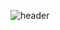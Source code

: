 ![header](https://capsule-render.vercel.app/api?type=waving&color=#ABB868&&height=300&section=header&text=OH%20JUNGMIN&fontSize=90&animation=fadeIn&fontAlignY=38&desc=다방면을%20고민하고%20생각하는%20장소!&descAlignY=51&descAlign=62)

